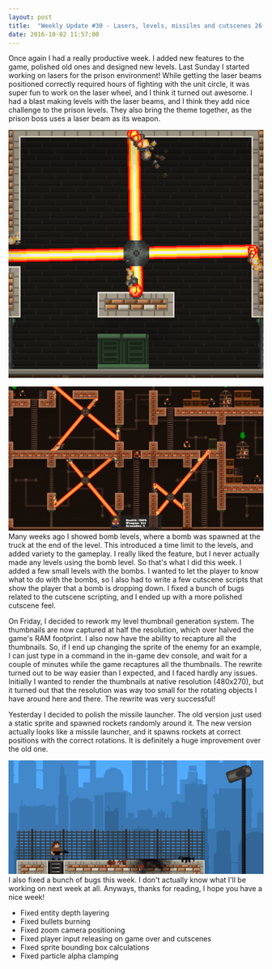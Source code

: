 ```yaml
---
layout: post
title:  "Weekly Update #30 - Lasers, levels, missiles and cutscenes 26.9 - 2.10"
date: 2016-10-02 11:57:00
---
```

Once again I had a really productive week. I added new features to the game, polished old ones and designed new levels.
Last Sunday I started working on lasers for the prison environment! While getting the laser beams positioned correctly required hours of fighting with the unit circle, it was super fun to work on the laser wheel, and I think it turned out awesome. I had a blast making levels with the laser beams, and I think they add nice challenge to the prison levels. They also bring the theme together, as the prison boss uses a laser beam as its weapon.


![Much deadly, wow.](/assets/WeeklyUpdates/30/LaserWheel.gif)

![And this is just the start...](/assets/WeeklyUpdates/30/LaserLevel.png)
Many weeks ago I showed bomb levels, where a bomb was spawned at the truck at the end of the level. This introduced a time limit to the levels, and added variety to the gameplay. I really liked the feature, but I never actually made any levels using the bomb level. So that's what I did this week. I added a few small levels with the bombs. I wanted to let the player to know what to do with the bombs, so I also had to write a few cutscene scripts that show the player that a bomb is dropping down. I fixed a bunch of bugs related to the cutscene scripting, and I ended up with a more polished cutscene feel.

On Friday, I decided to rework my level thumbnail generation system. The thumbnails are now captured at half the resolution, which over halved the game's RAM footprint. I also now have the ability to recapture all the thumbnails. So, if I end up changing the sprite of the enemy for an example, I can just type in a command in the in-game dev console, and wait for a couple of minutes while the game recaptures all the thumbnails. The rewrite turned out to be way easier than I expected, and I faced hardly any issues. Initially I wanted to render the thumbnails at native resolution (480x270), but it turned out that the resolution was way too small for the rotating objects I have around here and there. The rewrite was very successful!

Yesterday I decided to polish the missile launcher. The old version just used a static sprite and spawned rockets randomly around it. The new version actually looks like a missile launcher, and it spawns rockets at correct positions with the correct rotations. It is definitely a huge improvement over the old one.

![Much polish, wow.](/assets/WeeklyUpdates/30/MissileLauncher.gif)
I also fixed a bunch of bugs this week. I don't actually know what I'll be working on next week at all. Anyways, thanks for reading, I hope you have a nice week!
*   Fixed entity depth layering
*   Fixed bullets burning
*   Fixed zoom camera positioning
*   Fixed player input releasing on game over and cutscenes
*   Fixed sprite bounding box calculations
*   Fixed particle alpha clamping
